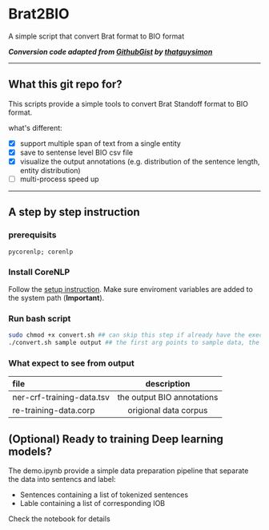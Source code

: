 # Brat2BIO
A simple script that convert Brat format to BIO format

 ***Conversion code adapted from [GithubGist](https://gist.github.com/thatguysimon/6caa622be083f97b8c5c9a10478ba058) by [thatguysimon](https://gist.github.com/thatguysimon)***

___
## What this git repo for?
This scripts provide a simple tools to convert Brat Standoff format to BIO format. 

what's different:
- [x] support multiple span of text from a single entity
- [x] save to sentense level BIO csv file
- [x] visualize the output annotations (e.g. distribution of the sentence length, entity distribution)
- [ ] multi-process speed up

___

## A step by step instruction

### prerequisits
```packages
pycorenlp; corenlp
```

### Install CoreNLP
Follow the [setup instruction](https://stanfordnlp.github.io/CoreNLP/download.html#steps-to-setup-from-the-official-release). Make sure enviroment variables are added to the system path (**Important**).

### Run bash script
```bash
sudo chmod +x convert.sh ## can skip this step if already have the execute permission
./convert.sh sample output ## the first arg points to sample data, the second args indicate the path of output directory
```

### What expect to see from output
|file|description|
|:---|:---:|
 ner-crf-training-data.tsv | the output BIO annotations|
re-training-data.corp | origional data corpus|



## (Optional) Ready to training Deep learning models?
The demo.ipynb provide a simple data preparation pipeline that separate the data into sentencs and label:

- Sentences containing a list of tokenized sentences
- Lable containing a list of corresponding IOB

Check the notebook for details





